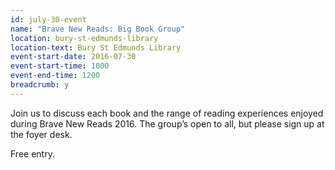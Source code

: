 ```yaml
---
id: july-30-event
name: "Brave New Reads: Big Book Group"
location: bury-st-edmunds-library
location-text: Bury St Edmunds Library
event-start-date: 2016-07-30
event-start-time: 1000
event-end-time: 1200
breadcrumb: y
---
```

Join us to discuss each book and the range of reading experiences enjoyed during Brave New Reads 2016. The group’s open to all, but please sign up at the foyer desk.

Free entry.
